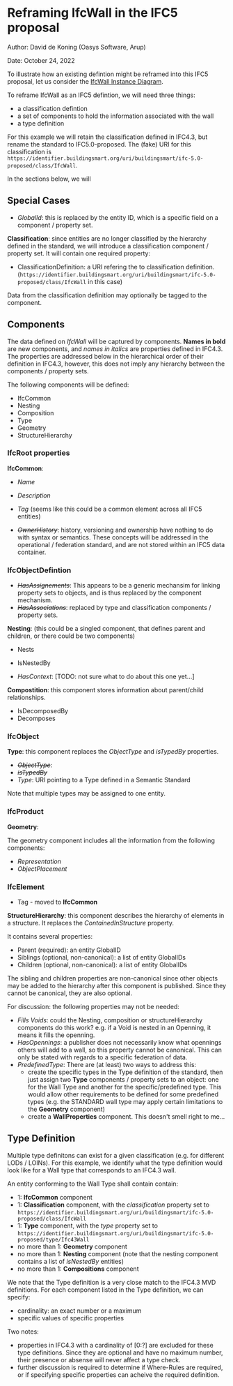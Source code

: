 # Reframing IfcWall in the IFC5 proposal

Author: David de Koning (Oasys Software, Arup)

Date: October 24, 2022

To illustrate how an existing defintion might be reframed into this IFC5 proposal, let us consider the [IfcWall Instance Diagram](https://standards.buildingsmart.org/MVD/RELEASE/IFC4/ADD2_TC1/RV1_2/HTML/).

To reframe IfcWall as an IFC5 defintion, we will need three things:

- a classification defintion
- a set of components to hold the information associated with the wall
- a type definition

For this example we will retain the classification defined in IFC4.3, but rename the standard to IFC5.0-proposed. The (fake) URI for this classification is `https://identifier.buildingsmart.org/uri/buildingsmart/ifc-5.0-proposed/class/IfcWall`.

In the sections below, we will

## Special Cases

- *GlobalId*: this is replaced by the entity ID, which is a specific field on a component / property set.

**Classification**: since entities are no longer classified by the hierarchy defined in the standard, we will introduce a classification component / property set. It will contain one required property:

- ClassificationDefinition: a URI refering the to classification definition. (`https://identifier.buildingsmart.org/uri/buildingsmart/ifc-5.0-proposed/class/IfcWall` in this case)

Data from the classification definition may optionally be tagged to the component.

## Components

The data defined on *IfcWall* will be captured by components. **Names in bold** are new components, and *names in italics* are properties defined in IFC4.3. The properties are addressed below in the hierarchical order of their definition in IFC4.3, however, this does not imply any hierarchy between the components / property sets.

The following components will be defined:

- IfcCommon
- Nesting
- Composition
- Type
- Geometry
- StructureHierarchy


### IfcRoot properties

**IfcCommon**:
- *Name*
- *Description*
- *Tag* (seems like this could be a common element across all IFC5 entities)

- ~~*OwnerHistory*~~:  history, versioning and ownership have nothing to do with syntax or semantics. These concepts will be addressed in the operational / federation standard, and are not stored within an IFC5 data container.

### IfcObjectDefintion

- ~~*HasAssignements*~~: This appears to be a generic mechansim for linking property sets to objects, and is thus replaced by the component mechanism.
- ~~*HasAssociations*~~: replaced by type and classification components / property sets.

**Nesting**: (this could be a singled component, that defines parent and children, or there could be two components)
- Nests
- IsNestedBy

- *HasContext*: [TODO: not sure what to do about this one yet...]

**Compostition**: this component stores information about parent/child relationships. 

- IsDecomposedBy
- Decomposes

### IfcObject

**Type**: this component replaces the *ObjectType* and *isTypedBy* properties.

- ~~*ObjectType*~~: 
- ~~*isTypedBy*~~
- *Type*: URI pointing to a Type defined in a Semantic Standard

Note that multiple types may be assigned to one entity.

### IfcProduct

**Geometry**:

The geometry component includes all the information from the following components:

- *Representation*
- *ObjectPlacement*

### IfcElement

- Tag - moved to **IfcCommon**

**StructureHierarchy**: this component describes the hierarchy of elements in a structure. It replaces the *ContainedInStructure* property.

It contains several properties:

- Parent (required): an entity GlobalID
- Siblings (optional, non-canonical): a list of entity GlobalIDs
- Children (optional, non-canonical): a list of entity GlobalIDs

The sibling and children properties are non-canonical since other objects may be added to the hierarchy after this component is published. Since they cannot be canonical, they are also optional.


For discussion: the following properties may not be needed:

- *Fills Voids*: could the Nesting, composition or structureHierarchy components do this work? e.g. if a Void is nested in an Openning, it means it fills the openning.
- *HasOpennings*: a publisher does not necessarily know what opennings others will add to a wall, so this property cannot be canonical. This can only be stated with regards to a specific federation of data.
- *PredefinedType*: There are (at least) two ways to address this:
	- create the specific types in the Type definition of the standard, then just assign two **Type** components / property sets to an object: one for the Wall Type and another for the specific/predefined type. This would allow other requirements to be defined for some predefined types (e.g. the STANDARD wall type may apply certain limitations to the **Geometry** component)
	- create a **WallProperties** component. This doesn't smell right to me...

## Type Definition

Multiple type definitons can exist for a given classification (e.g. for different LODs / LOINs). For this example, we identify what the type definition would look like for a Wall type that corresponds to an IFC4.3 wall.

An entity conforming to the Wall Type shall contain contain:

- 1: **IfcCommon** component
- 1: **Classification** component, with the *classification* property set to `https://identifier.buildingsmart.org/uri/buildingsmart/ifc-5.0-proposed/class/IfcWall`
- 1: **Type** component, with the *type* property set to `https://identifier.buildingsmart.org/uri/buildingsmart/ifc-5.0-proposed/type/Ifc43Wall`
- no more than 1: **Geometry** component
- no more than 1: **Nesting** component (note that the nesting component contains a list of *isNestedBy* entities)
- no more than 1: **Compositions** component

We note that the Type definition is a very close match to the IFC4.3 MVD definitions. For each component listed in the Type definition, we can specify:

- cardinality: an exact number or a maximum
- specific values of specific properties

Two notes:
- properties in IFC4.3 with a cardinality of [0:?] are excluded for these type definitions. Since they are optional and have no maximum number, their presence or absense will never affect a type check.
- further discussion is required to determine if Where-Rules are required, or if specifying specific properties can acheive the required definition.